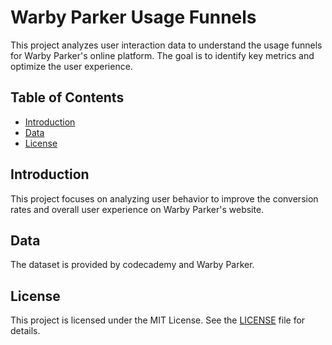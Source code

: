 # Warby Parker Usage Funnels

This project analyzes user interaction data to understand the usage funnels for Warby Parker's online platform. The goal is to identify key metrics and optimize the user experience.

## Table of Contents
- [Introduction](#introduction)
- [Data](#data)
- [License](#license)

## Introduction
This project focuses on analyzing user behavior to improve the conversion rates and overall user experience on Warby Parker's website.

## Data
The dataset is provided by codecademy and Warby Parker.

## License
This project is licensed under the MIT License. See the [LICENSE](LICENSE) file for details.
